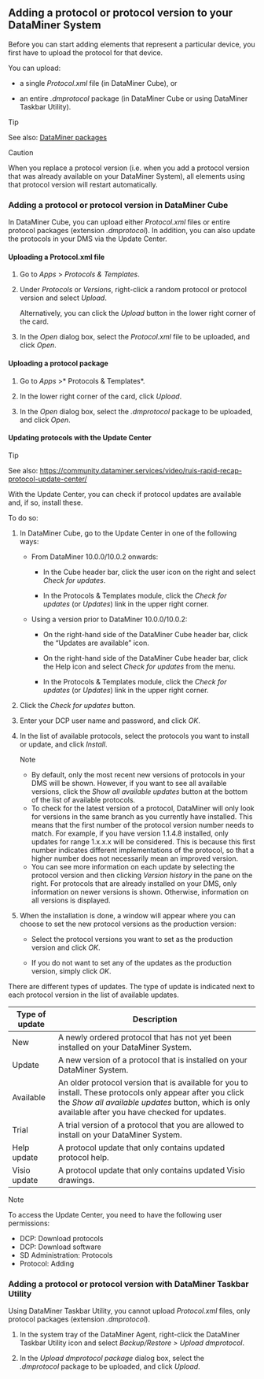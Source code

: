 ## Adding a protocol or protocol version to your DataMiner System

Before you can start adding elements that represent a particular device, you first have to upload the protocol for that device.

You can upload:

- a single *Protocol.xml* file (in DataMiner Cube), or

- an entire *.dmprotocol* package (in DataMiner Cube or using DataMiner Taskbar Utility).

> [!TIP]
> See also:
> [DataMiner packages](../../part_3/DataminerAgents/DataMiner_packages.md)

> [!CAUTION]
> When you replace a protocol version (i.e. when you add a protocol version that was already available on your DataMiner System), all elements using that protocol version will restart automatically.

### Adding a protocol or protocol version in DataMiner Cube

In DataMiner Cube, you can upload either *Protocol.xml* files or entire protocol packages (extension *.dmprotocol*). In addition, you can also update the protocols in your DMS via the Update Center.

#### Uploading a Protocol.xml file

1. Go to *Apps* > *Protocols & Templates*.

2. Under *Protocols* or *Versions*, right-click a random protocol or protocol version and select *Upload*.

    Alternatively, you can click the *Upload* button in the lower right corner of the card.

3. In the *Open* dialog box, select the *Protocol.xml* file to be uploaded, and click *Open*.

#### Uploading a protocol package

1. Go to *Apps* >* Protocols & Templates*.

2. In the lower right corner of the card, click *Upload*.

3. In the *Open* dialog box, select the *.dmprotocol* package to be uploaded, and click *Open*.

#### Updating protocols with the Update Center

> [!TIP]
> See also:
> <https://community.dataminer.services/video/ruis-rapid-recap-protocol-update-center/> 

With the Update Center, you can check if protocol updates are available and, if so, install these.

To do so:

1. In DataMiner Cube, go to the Update Center in one of the following ways:

    - From DataMiner 10.0.0/10.0.2 onwards:

        - In the Cube header bar, click the user icon on the right and select *Check for updates*.

        - In the Protocols & Templates module, click the *Check for updates* (or *Updates*) link in the upper right corner.

    - Using a version prior to DataMiner 10.0.0/10.0.2:

        - On the right-hand side of the DataMiner Cube header bar, click the “Updates are available” icon.

        - On the right-hand side of the DataMiner Cube header bar, click the Help icon and select *Check for updates* from the menu.

        - In the Protocols & Templates module, click the *Check for updates* (or *Updates*) link in the upper right corner.

2. Click the *Check for updates* button.

3. Enter your DCP user name and password, and click *OK*.

4. In the list of available protocols, select the protocols you want to install or update, and click *Install*.

    > [!NOTE]
    > -  By default, only the most recent new versions of protocols in your DMS will be shown. However, if you want to see all available versions, click the *Show all available updates* button at the bottom of the list of available protocols.
    > -  To check for the latest version of a protocol, DataMiner will only look for versions in the same branch as you currently have installed. This means that the first number of the protocol version number needs to match. For example, if you have version 1.1.4.8 installed, only updates for range 1.x.x.x will be considered. This is because this first number indicates different implementations of the protocol, so that a higher number does not necessarily mean an improved version.
    > -  You can see more information on each update by selecting the protocol version and then clicking *Version history* in the pane on the right. For protocols that are already installed on your DMS, only information on newer versions is shown. Otherwise, information on all versions is displayed.

5. When the installation is done, a window will appear where you can choose to set the new protocol versions as the production version:

    - Select the protocol versions you want to set as the production version and click *OK*.

    - If you do not want to set any of the updates as the production version, simply click *OK*.

There are different types of updates. The type of update is indicated next to each protocol version in the list of available updates.

| Type of update | Description                                                                                                                                                                                                                                     |
|----------------|-------------------------------------------------------------------------------------------------------------------------------------------------------------------------------------------------------------------------------------------------|
| New            | A newly ordered protocol that has not yet been installed on your DataMiner System.                                                                                                                                                              |
| Update         | A new version of a protocol that is installed on your DataMiner System.                                                                                                                                                                         |
| Available      | An older protocol version that is available for you to install. These protocols only appear after you click the *Show all available updates* button, which is only available after you have checked for updates. |
| Trial          | A trial version of a protocol that you are allowed to install on your DataMiner System.                                                                                                                                                         |
| Help update    | A protocol update that only contains updated protocol help.                                                                                                                                                                                     |
| Visio update   | A protocol update that only contains updated Visio drawings.                                                                                                                                                                                    |

> [!NOTE]
> To access the Update Center, you need to have the following user permissions:
> -  DCP: Download protocols
> -  DCP: Download software
> -  SD Administration: Protocols
> -  Protocol: Adding

### Adding a protocol or protocol version with DataMiner Taskbar Utility

Using DataMiner Taskbar Utility, you cannot upload *Protocol.xml* files, only protocol packages (extension *.dmprotocol*).

1. In the system tray of the DataMiner Agent, right-click the DataMiner Taskbar Utility icon and select *Backup/Restore \> Upload dmprotocol*.

2. In the *Upload dmprotocol package* dialog box, select the *.dmprotocol* package to be uploaded, and click *Upload*.
